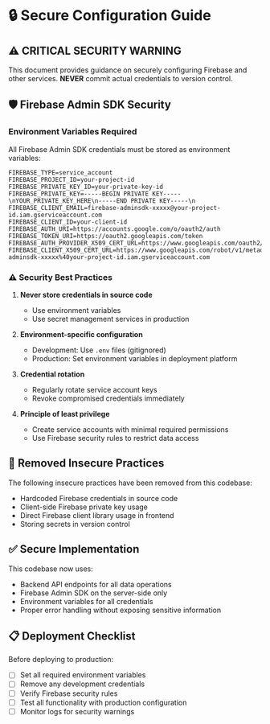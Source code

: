 # 🔒 Secure Configuration Guide

## ⚠️ CRITICAL SECURITY WARNING

This document provides guidance on securely configuring Firebase and other services. **NEVER** commit actual credentials to version control.

## 🛡️ Firebase Admin SDK Security

### Environment Variables Required

All Firebase Admin SDK credentials must be stored as environment variables:

```
FIREBASE_TYPE=service_account
FIREBASE_PROJECT_ID=your-project-id
FIREBASE_PRIVATE_KEY_ID=your-private-key-id
FIREBASE_PRIVATE_KEY=-----BEGIN PRIVATE KEY-----\nYOUR_PRIVATE_KEY_HERE\n-----END PRIVATE KEY-----\n
FIREBASE_CLIENT_EMAIL=firebase-adminsdk-xxxxx@your-project-id.iam.gserviceaccount.com
FIREBASE_CLIENT_ID=your-client-id
FIREBASE_AUTH_URI=https://accounts.google.com/o/oauth2/auth
FIREBASE_TOKEN_URI=https://oauth2.googleapis.com/token
FIREBASE_AUTH_PROVIDER_X509_CERT_URL=https://www.googleapis.com/oauth2/v1/certs
FIREBASE_CLIENT_X509_CERT_URL=https://www.googleapis.com/robot/v1/metadata/x509/firebase-adminsdk-xxxxx%40your-project-id.iam.gserviceaccount.com
```

### ⚠️ Security Best Practices

1. **Never store credentials in source code**
   - Use environment variables
   - Use secret management services in production

2. **Environment-specific configuration**
   - Development: Use `.env` files (gitignored)
   - Production: Set environment variables in deployment platform

3. **Credential rotation**
   - Regularly rotate service account keys
   - Revoke compromised credentials immediately

4. **Principle of least privilege**
   - Create service accounts with minimal required permissions
   - Use Firebase security rules to restrict data access

## 🚫 Removed Insecure Practices

The following insecure practices have been removed from this codebase:

- Hardcoded Firebase credentials in source code
- Client-side Firebase private key usage
- Direct Firebase client library usage in frontend
- Storing secrets in version control

## ✅ Secure Implementation

This codebase now uses:

- Backend API endpoints for all data operations
- Firebase Admin SDK on the server-side only
- Environment variables for all credentials
- Proper error handling without exposing sensitive information

## 📋 Deployment Checklist

Before deploying to production:

- [ ] Set all required environment variables
- [ ] Remove any development credentials
- [ ] Verify Firebase security rules
- [ ] Test all functionality with production configuration
- [ ] Monitor logs for security warnings